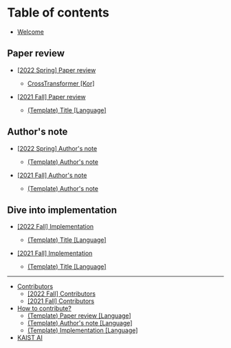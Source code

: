 # Table of contents

* [Welcome](README.md)

## Paper review

* [\[2022 Spring\] Paper review](paper-review/2022-spring-paper-review/README.md)
  * [CrossTransformer \[Kor\]](paper-review/2022-spring-paper-review/NeurIPS-2020-CrossTransformer-kor.md)
  
* [\[2021 Fall\] Paper review](paper-review/2021-fall-paper-review/README.md)
  * [\(Template\) Title \[Language\]](paper-review/2021-fall-paper-review/template-paper-review.md)

## Author's note

* [\[2022 Spring\] Author's note](authors-note/2022-spring-authors-note/README.md)
  * [\(Template\) Author's note](authors-note/2021-spring-authors-note/template-authors-note.md)

* [\[2021 Fall\] Author's note](authors-note/2021-fall-authors-note/README.md)
  * [\(Template\) Author's note](authors-note/2021-fall-authors-note/template-authors-note.md)

## Dive into implementation

* [\[2022 Fall\] Implementation](dive-into-implementation/2022-fall-implementation/README.md)
  * [\(Template\) Title \[Language\]](dive-into-implementation/2022-fall-implementation/template-implementation.md)

* [\[2021 Fall\] Implementation](dive-into-implementation/2021-fall-implementation/README.md)
  * [\(Template\) Title \[Language\]](dive-into-implementation/2021-fall-implementation/template-implementation.md)

---

* [Contributors](contributors/README.md)
  * [\[2022 Fall\] Contributors](contributors/2022-fall-contributors.md)
  * [\[2021 Fall\] Contributors](contributors/2021-fall-contributors.md)
* [How to contribute?](how-to-contribute.md)
  * [\(Template\) Paper review \[Language\]](paper-review/template-paper-review.md)
  * [\(Template\) Author's note \[Language\]](authors-note/template-authors-note.md)
  * [\(Template\) Implementation \[Language\]](dive-into-implementation/template-implementation.md)
* [KAIST AI](http://gsai.kaist.ac.kr/)


